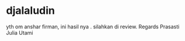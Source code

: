# djalaludin
yth om anshar firman, ini hasil nya . silahkan di review.    Regards Prasasti Julia Utami
